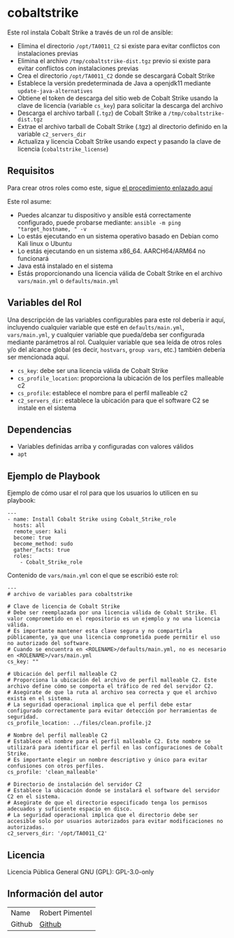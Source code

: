 # cobaltstrike

Este rol instala Cobalt Strike a través de un rol de ansible:

- Elimina el directorio `/opt/TA0011_C2` si existe para evitar conflictos con instalaciones previas
- Elimina el archivo `/tmp/cobaltstrike-dist.tgz` previo si existe para evitar conflictos con instalaciones previas
- Crea el directorio `/opt/TA0011_C2` donde se descargará Cobalt Strike
- Establece la versión predeterminada de Java a openjdk11 mediante `update-java-alternatives`
- Obtiene el token de descarga del sitio web de Cobalt Strike usando la clave de licencia (variable `cs_key`) para solicitar la descarga del archivo
- Descarga el archivo tarball (`.tgz`) de Cobalt Strike a `/tmp/cobaltstrike-dist.tgz`
- Extrae el archivo tarball de Cobalt Strike (.tgz) al directorio definido en la variable `c2_servers_dir`
- Actualiza y licencia Cobalt Strike usando expect y pasando la clave de licencia (`cobaltstrike_license`)

## Requisitos

Para crear otros roles como este, sigue [el procedimiento enlazado aquí](https://redhatgov.io/workshops/ansible_automation/exercise1.5/)

Este rol asume:

- Puedes alcanzar tu dispositivo y ansible está correctamente configurado, puede probarse mediante: ` ansible -m ping "target_hostname, " -v `
- Lo estás ejecutando en un sistema operativo basado en Debian como Kali linux o Ubuntu
- Lo estás ejecutando en un sistema x86_64. AARCH64/ARM64 no funcionará
- Java está instalado en el sistema
- Estás proporcionando una licencia válida de Cobalt Strike en el archivo `vars/main.yml` o `defaults/main.yml`

## Variables del Rol

Una descripción de las variables configurables para este rol debería ir aquí, incluyendo cualquier variable que esté en `defaults/main.yml`, `vars/main.yml`, y cualquier variable que pueda/deba ser configurada mediante parámetros al rol.
Cualquier variable que sea leída de otros roles y/o del alcance global (es decir, `hostvars`, `group vars`, etc.) también debería ser mencionada aquí.

- `cs_key`: debe ser una licencia válida de Cobalt Strike
- `cs_profile_location`: proporciona la ubicación de los perfiles malleable c2
- `cs_profile`: establece el nombre para el perfil malleable c2
- `c2_servers_dir`: establece la ubicación para que el software C2 se instale en el sistema

## Dependencias

- Variables definidas arriba y configuradas con valores válidos
- `apt`

## Ejemplo de Playbook

Ejemplo de cómo usar el rol para que los usuarios lo utilicen en su playbook:

```YML
---
- name: Install Cobalt Strike using Cobalt_Strike_role
  hosts: all
  remote_user: kali
  become: true
  become_method: sudo
  gather_facts: true
  roles:
    - Cobalt_Strike_role
```

Contenido de `vars/main.yml` con el que se escribió este rol:

```YML
---
# archivo de variables para cobaltstrike

# Clave de licencia de Cobalt Strike
# Debe ser reemplazada por una licencia válida de Cobalt Strike. El valor comprometido en el repositorio es un ejemplo y no una licencia válida.
# Es importante mantener esta clave segura y no compartirla públicamente, ya que una licencia comprometida puede permitir el uso no autorizado del software.
# Cuando se encuentra en <ROLENAME>/defaults/main.yml, no es necesario en <ROLENAME>/vars/main.yml
cs_key: ""

# Ubicación del perfil malleable C2
# Proporciona la ubicación del archivo de perfil malleable C2. Este archivo define cómo se comporta el tráfico de red del servidor C2.
# Asegúrate de que la ruta al archivo sea correcta y que el archivo exista en el sistema.
# La seguridad operacional implica que el perfil debe estar configurado correctamente para evitar detección por herramientas de seguridad.
cs_profile_location: ../files/clean.profile.j2

# Nombre del perfil malleable C2
# Establece el nombre para el perfil malleable C2. Este nombre se utilizará para identificar el perfil en las configuraciones de Cobalt Strike.
# Es importante elegir un nombre descriptivo y único para evitar confusiones con otros perfiles.
cs_profile: 'clean_malleable'

# Directorio de instalación del servidor C2
# Establece la ubicación donde se instalará el software del servidor C2 en el sistema.
# Asegúrate de que el directorio especificado tenga los permisos adecuados y suficiente espacio en disco.
# La seguridad operacional implica que el directorio debe ser accesible solo por usuarios autorizados para evitar modificaciones no autorizadas.
c2_servers_dir: '/opt/TA0011_C2'
```

## Licencia

Licencia Pública General GNU (GPL): GPL-3.0-only

## Información del autor

| | |
| - | - |
| Name | Robert Pimentel |
| Github | [Github](https://github.com/pr0b3r7) |
